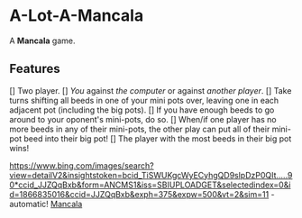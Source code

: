 # A-Lot-A-Mancala
A **Mancala** game. 

## Features

[] Two player. 
[] *You* against *the computer* or against *another player*.
[] Take turns shifting all beeds in one of your mini pots over, leaving one in each adjacent pot (including the big pots).
[] If you have enough beeds to go around to your oponent's mini-pots, do so.
[] When/if one player has no more beeds in any of their mini-pots, the other play can put all of their mini-pot beed into their big pot!
[] The player with the most beeds in their big pot wins!

https://www.bing.com/images/search?view=detailV2&insightstoken=bcid_TiSWUKgcWyECyhgQD9slpDzP0QIt.....90*ccid_JJZQqBxb&form=ANCMS1&iss=SBIUPLOADGET&selectedindex=0&id=1866835016&ccid=JJZQqBxb&exph=375&expw=500&vt=2&sim=11 - automatic!
[Mancala](https://www.bing.com/images/search?view=detailV2&insightstoken=bcid_TiSWUKgcWyECyhgQD9slpDzP0QIt.....90*ccid_JJZQqBxb&form=ANCMS1&iss=SBIUPLOADGET&selectedindex=0&id=1866835016&ccid=JJZQqBxb&exph=375&expw=500&vt=2&sim=11)

